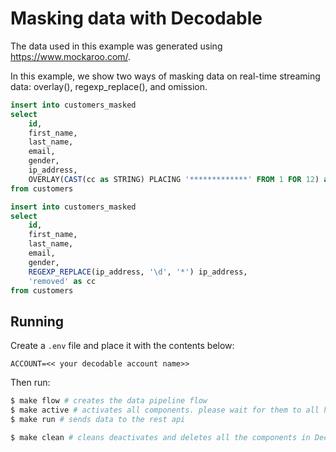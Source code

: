 # Masking data with Decodable

The data used in this example was generated using https://www.mockaroo.com/.

In this example, we show two ways of masking data on real-time streaming data: overlay(), regexp_replace(), and omission.


```sql
insert into customers_masked
select 
    id,
    first_name,
    last_name,
    email,
    gender,
    ip_address, 
    OVERLAY(CAST(cc as STRING) PLACING '*************' FROM 1 FOR 12) as fn_overlay
from customers
```


```sql
insert into customers_masked
select 
    id,
    first_name,
    last_name,
    email,
    gender,
    REGEXP_REPLACE(ip_address, '\d', '*') ip_address,
    'removed' as cc
from customers
```

## Running

Create a `.env` file and place it with the contents below:

```
ACCOUNT=<< your decodable account name>>

```

Then run:

```bash
$ make flow # creates the data pipeline flow
$ make active # activates all components. please wait for them to all have running status
$ make run # sends data to the rest api

$ make clean # cleans deactivates and deletes all the components in Decodable
```